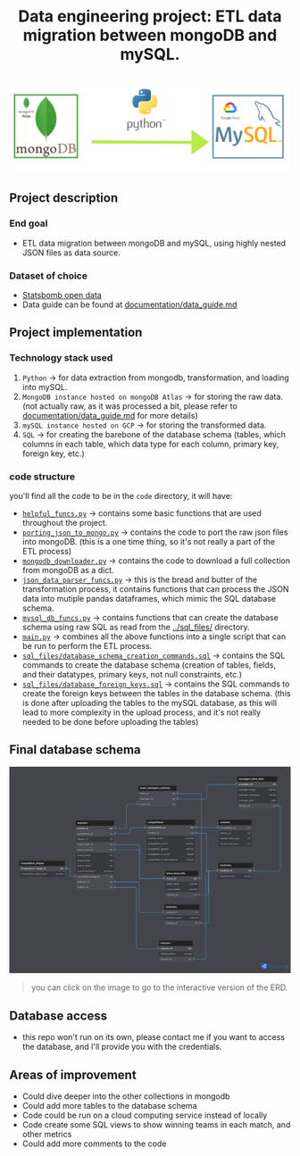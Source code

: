 # <p style="text-align: center;">Data engineering project: ETL data migration between mongoDB and mySQL.

![image](project%20image.jpg)</p>

## Project description

### End goal
- ETL data migration between mongoDB and mySQL, using highly nested JSON files as data source.

### Dataset of choice
- [Statsbomb open data](https://github.com/statsbomb/open-data)
- Data guide can be found at [documentation/data_guide.md](documentation/data_guide.md)

## Project implementation

### Technology stack used
1. `Python` -> for data extraction from mongodb, transformation, and loading into mySQL.
2. `MongoDB instance hosted on mongoDB Atlas` -> for storing the raw data. (not actually raw, as it was processed a bit, please refer to [documentation/data_guide.md](documentation/data_guide.md) for more details)
3. `mySQL instance hosted on GCP` -> for storing the transformed data.
4. `SQL` -> for creating the barebone of the database schema (tables, which columns in each table, which data type for each column, primary key, foreign key, etc.)

### code structure
you'll find all the code to be in the `code` directory, it will have:
- [`helpful_funcs.py`](code/helpful_funcs.py) -> contains some basic functions that are used throughout the project.
- [`porting_json_to_mongo.py`](code/porting_json_to_mongo.py) -> contains the code to port the raw json files into mongoDB. (this is a one time thing, so it's not really a part of the ETL process)
- [`mongodb_downloader.py`](code/mongodb_downloader.py) -> contains the code to download a full collection from mongoDB as a dict.
- [`json_data_parser_funcs.py`](code/json_data_parser_funcs.py) -> this is the bread and butter of the transformation process, it contains functions that can process the JSON data into mutiple pandas dataframes, which mimic the SQL database schema.
- [`mysql_db_funcs.py`](code/mysql_db_funcs.py) -> contains functions that can create the database schema using raw SQL as read from the [../sql_files/](../sql_files/) directory.
- [`main.py`](code/main.py) -> combines all the above functions into a single script that can be run to perform the ETL process.
- [`sql_files/database_schema_creation_commands.sql`](code/sql_files/database_schema_creation_commands.sql) -> contains the SQL commands to create the database schema (creation of tables, fields, and their datatypes, primary keys, not null constraints, etc.)
- [`sql_files/database_foreign_keys.sql`](code/sql_files/database_foreign_keys.sql) -> contains the SQL commands to create the foreign keys between the tables in the database schema. (this is done after uploading the tables to the mySQL database, as this will lead to more complexity in the upload process, and it's not really needed to be done before uploading the tables)

## Final database schema
[![image](statsbombERD.png)](https://dbdiagram.io/d/646fdc2d7764f72fcfdd7ccd)
> you can click on the image to go to the interactive version of the ERD.

## Database access
- this repo won't run on its own, please contact me if you want to access the database, and I'll provide you with the credentials.

## Areas of improvement
- Could dive deeper into the other collections in mongodb
- Could add more tables to the database schema
- Code could be run on a cloud computing service instead of locally
- Code create some SQL views to show winning teams in each match, and other metrics
- Could add more comments to the code 